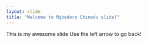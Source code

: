 ```yaml
---
layout: slide
title: "Welcome to Mgbedoro Chinedu slide!"
---
```

This is my awesome slide
Use the left arrow to go back!